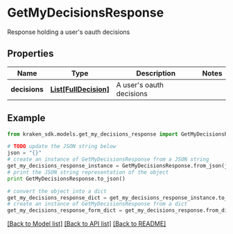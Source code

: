 # GetMyDecisionsResponse

Response holding a user's oauth decisions

## Properties
Name | Type | Description | Notes
------------ | ------------- | ------------- | -------------
**decisions** | [**List[FullDecision]**](FullDecision.md) | A user&#39;s oauth decisions | 

## Example

```python
from kraken_sdk.models.get_my_decisions_response import GetMyDecisionsResponse

# TODO update the JSON string below
json = "{}"
# create an instance of GetMyDecisionsResponse from a JSON string
get_my_decisions_response_instance = GetMyDecisionsResponse.from_json(json)
# print the JSON string representation of the object
print GetMyDecisionsResponse.to_json()

# convert the object into a dict
get_my_decisions_response_dict = get_my_decisions_response_instance.to_dict()
# create an instance of GetMyDecisionsResponse from a dict
get_my_decisions_response_form_dict = get_my_decisions_response.from_dict(get_my_decisions_response_dict)
```
[[Back to Model list]](../README.md#documentation-for-models) [[Back to API list]](../README.md#documentation-for-api-endpoints) [[Back to README]](../README.md)


